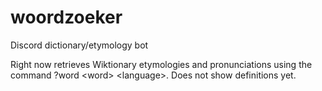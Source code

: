 # woordzoeker
Discord dictionary/etymology bot

Right now retrieves Wiktionary etymologies and pronunciations using the command ?word \<word\> \<language\>. Does not show definitions yet.
